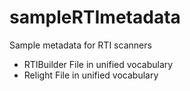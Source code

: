 # sampleRTImetadata 
Sample metadata for RTI scanners
     
* RTIBuilder File in unified vocabulary
* Relight File in unified vocabulary 
